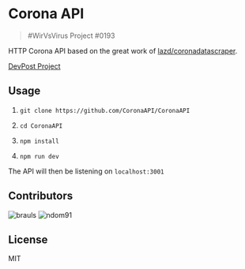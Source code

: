 # Corona API

> #WirVsVirus Project #0193

HTTP Corona API based on the great work of [lazd/coronadatascraper](https://github.com/lazd/coronadatascraper).

[DevPost Project](https://devpost.com/software/1_038_a_daten_0193_coronaapi)

## Usage

1. `git clone https://github.com/CoronaAPI/CoronaAPI`

2. `cd CoronaAPI`

3. `npm install`

4. `npm run dev`

The API will then be listening on `localhost:3001`

## Contributors

![brauls](https://avatars.githubusercontent.com/u/6483465?v=2&s=128)
![ndom91](https://avatars.githubusercontent.com/u/7415984?v=2&s=128)

## License

MIT
